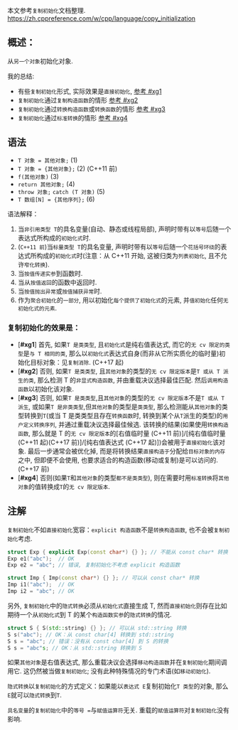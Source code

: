 本文参考`复制初始化`文档整理.
https://zh.cppreference.com/w/cpp/language/copy_initialization

## 概述：

从`另一个对象`初始化对象.

我的总结:

- 有些`复制初始化`形式, 实际效果是`直接初始化`, [参考 #xg1](#xg1)
- `复制初始化`通过`复制构造函数`的情形 [参考 #xg2](#xg2)
- `复制初始化`通过`转换构造函数`或`转换函数`的情形 [参考 #xg3](#xg3)
- `复制初始化`通过`标准转换`的情形 [参考 #xg4](#xg4)

## 语法

- `T 对象 = 其他对象;` (1)
- `T 对象 = {其他对象};` (2) (C++11 前)
- `f(其他对象)` (3)
- `return 其他对象;` (4)
- `throw 对象;` `catch (T 对象)` (5)
- `T 数组[N] = {其他序列};` (6)

语法解释：

1. 当`非引用类型 T`的具名变量(自动、静态或线程局部), 声明时带有以`等号`后随一个表达式所构成的`初始化式`时.
2. (`C++11 前`)当`标量类型 T`的具名变量, 声明时带有以`等号`后随一个`花括号环绕`的表达式所构成的`初始化式`时(注意：从 C++11 开始, 这被归类为`列表初始化`, 且不允许`窄化转换`).
3. 当`按值传递实参`到函数时.
4. 当从`按值返回`的函数中返回时.
5. 当`按值抛出异常`或`按值捕获异常`时.
6. 作为`聚合初始化`的`一部分`, 用以初始化`每个提供了初始化式`的元素, 并`值初始化`任何`无初始化式的元素`.

### 复制初始化的效果是：

- [<b name="xg1">#xg1</b>] 首先, 如果`T 是类类型`, 且`初始化式`是纯右值表达式, 而它的`无 cv 限定的类型`是`与 T 相同的类`, 那么以`初始化式`表达式自身(而非从它所实质化的临时量)初始化目标对象：见`复制消除`. (C++17 起)
- [<b name="xg2">#xg2</b>] 否则, 如果`T 是类类型`, 且`其他对象`的类型的`无 cv 限定版本`是`T 或从 T 派生的类`, 那么检测 T 的`非显式构造函数`, 并由重载决议选择最佳匹配. 然后`调用构造函数`以初始化该对象.
- [<b name="xg3">#xg3</b>] 否则, 如果`T 是类类型`,且`其他对象`的类型的`无 cv 限定版本`不是`T 或从 T 派生`, 或如果`T 是非类类型`,但`其他对象`的类型是`类类型`, 那么检测能从`其他对象`的类型转换到`T`(或当 T 是类类型且存在`转换函数`时, 转换到某个从`T`派生的类型)的`用户定义转换序列`, 并通过重载决议选择最佳候选. 该转换的结果(如果使用`转换构造函数`, 那么就是 T 的`无 cv 限定版本`的[右值临时量 (C++11 前)]/[纯右值临时量 (C++11 起)(C++17 前)]/[纯右值表达式 (C++17 起)])会被用于`直接初始化`该对象. 最后一步通常会被优化掉, 而是将转换结果`直接构造于`分配给`目标对象的内存`之中, 但即便不会使用, 也要求适合的构造函数(移动或复制)是可以访问的. (C++17 前)
- [<b name="xg4">#xg4</b>] 否则(如果`T`和`其他对象`的类型`都不是类类型`), 则在需要时用`标准转换`将`其他对象`的值转换成`T`的`无 cv 限定版本`.

## 注解

`复制初始化`不如`直接初始化`宽容：`explicit 构造函数`不是`转换构造函数`, 也不会被`复制初始化`考虑.

```c++
struct Exp { explicit Exp(const char*) {} }; // 不能从 const char* 转换
Exp e1("abc");  // OK
Exp e2 = "abc"; // 错误, 复制初始化不考虑 explicit 构造函数

struct Imp { Imp(const char*) {} }; // 可以从 const char* 转换
Imp i1("abc");  // OK
Imp i2 = "abc"; // OK
```

另外, `复制初始化`中的`隐式转换`必须从`初始化式`直接生成 T, 然而`直接初始化`则存在比如期待一个从`初始化式`到 T 的某个`构造函数实参`的`隐式转换`的情况.

```c++
struct S { S(std::string) {} }; // 可以从 std::string 转换
S s("abc"); // OK：从 const char[4] 转换到 std::string
S s = "abc"; // 错误：没有从 const char[4] 到 S 的转换
S s = "abc"s; // OK：从 std::string 转换到 S
```

如果`其他对象`是右值表达式, 那么重载决议会选择`移动构造函数`并在`复制初始化`期间调用它. 这仍然被当做`复制初始化`; 没有此种特殊情况的专门术语(如`移动初始化`).

`隐式转换`以`复制初始化`的方式定义：如果能以`表达式 E`复制初始化`T 类型`的对象, 那么`E`就可以`隐式转换`到`T`.

`具名变量`的`复制初始化`中的`等号 =`与`赋值运算符`无关. 重载的`赋值运算符`对`复制初始化`没有影响.
